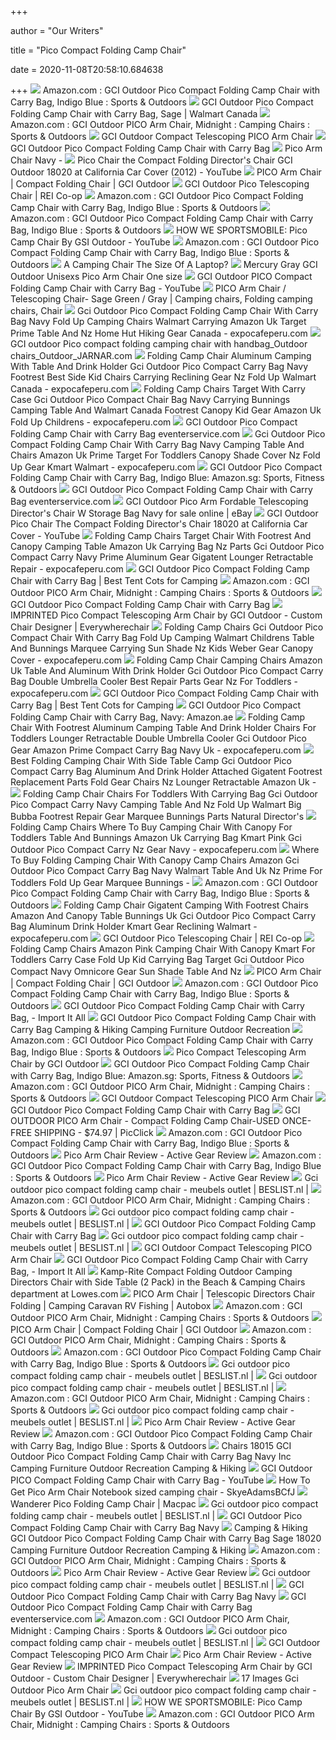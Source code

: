 +++
        
author = "Our Writers"
        
title = "Pico Compact Folding Camp Chair"
        
date = 2020-11-08T20:58:10.684638
        
+++
[ ![](https://images-na.ssl-images-amazon.com/images/I/815Pvemg99L._AC_SL1500_.jpg)](https://images-na.ssl-images-amazon.com/images/I/815Pvemg99L._AC_SL1500_.jpg) Amazon.com : GCI Outdoor Pico Compact Folding Camp Chair with Carry Bag,  Indigo Blue : Sports & Outdoors
[ ![](https://i5.walmartimages.com/asr/8e6c2e31-cd14-4559-bce6-0cfb9260f7fc_1.582929b4e924beacbdd2691ca1e24c7d.jpeg?odnHeight=2000&odnWidth=2000&odnBg=ffffff)](https://i5.walmartimages.com/asr/8e6c2e31-cd14-4559-bce6-0cfb9260f7fc_1.582929b4e924beacbdd2691ca1e24c7d.jpeg?odnHeight=2000&odnWidth=2000&odnBg=ffffff) GCI Outdoor Pico Compact Folding Camp Chair with Carry Bag, Sage | Walmart  Canada
[ ![](https://images-na.ssl-images-amazon.com/images/I/61krBibx4rL._AC_SY606_.jpg)](https://images-na.ssl-images-amazon.com/images/I/61krBibx4rL._AC_SY606_.jpg) Amazon.com : GCI Outdoor PICO Arm Chair, Midnight : Camping Chairs : Sports  & Outdoors
[ ![](https://gearstylemag.com/wp-content/uploads/2017/08/GCI-Outdoor-PICO-compact-folding-Arm-Chair.jpg)](https://gearstylemag.com/wp-content/uploads/2017/08/GCI-Outdoor-PICO-compact-folding-Arm-Chair.jpg) GCI Outdoor Compact Telescoping PICO Arm Chair
[ ![](http://alexanderstyle.com/wp-content/uploads/2018/12/81G6lkSmopL._SL1500_.jpg)](http://alexanderstyle.com/wp-content/uploads/2018/12/81G6lkSmopL._SL1500_.jpg) GCI Outdoor Pico Compact Folding Camp Chair with Carry Bag
[ ![](https://www.rvstoreplus.com/wp-content/uploads/2019/09/pico-chair-open-closed.jpg)](https://www.rvstoreplus.com/wp-content/uploads/2019/09/pico-chair-open-closed.jpg) Pico Arm Chair Navy -
[ ![](https://i.ytimg.com/vi/eA2-Df7TsHk/hqdefault.jpg)](https://i.ytimg.com/vi/eA2-Df7TsHk/hqdefault.jpg) Pico Chair the Compact Folding Director's Chair GCI Outdoor 18020 at  California Car Cover (2012) - YouTube
[ ![](https://www.gcioutdoor.com/wp-content/uploads/2019/02/18065-cup-holder-600x417.jpg)](https://www.gcioutdoor.com/wp-content/uploads/2019/02/18065-cup-holder-600x417.jpg) PICO Arm Chair | Compact Folding Chair | GCI Outdoor
[ ![](https://www.rei.com/media/product/767164)](https://www.rei.com/media/product/767164) GCI Outdoor Pico Telescoping Chair | REI Co-op
[ ![](https://images-na.ssl-images-amazon.com/images/I/812ddgyZUpL._AC_SY450_.jpg)](https://images-na.ssl-images-amazon.com/images/I/812ddgyZUpL._AC_SY450_.jpg) Amazon.com : GCI Outdoor Pico Compact Folding Camp Chair with Carry Bag,  Indigo Blue : Sports & Outdoors
[ ![](https://images-na.ssl-images-amazon.com/images/I/91PND3W178L._AC_SL1500_.jpg)](https://images-na.ssl-images-amazon.com/images/I/91PND3W178L._AC_SL1500_.jpg) Amazon.com : GCI Outdoor Pico Compact Folding Camp Chair with Carry Bag,  Indigo Blue : Sports & Outdoors
[ ![](https://i.ytimg.com/vi/qaUGAwplVO4/maxresdefault.jpg)](https://i.ytimg.com/vi/qaUGAwplVO4/maxresdefault.jpg) HOW WE SPORTSMOBILE: Pico Camp Chair By GSI Outdoor - YouTube
[ ![](https://m.media-amazon.com/images/S/aplus-media/vc/d3261aea-6afd-4b60-b436-f38f2493d745._CR0,0,1500,1500_PT0_SX300__.jpg)](https://m.media-amazon.com/images/S/aplus-media/vc/d3261aea-6afd-4b60-b436-f38f2493d745._CR0,0,1500,1500_PT0_SX300__.jpg) Amazon.com : GCI Outdoor Pico Compact Folding Camp Chair with Carry Bag,  Indigo Blue : Sports & Outdoors
[ ![](https://www.doityourselfrv.com/wp-content/uploads/2013/02/PICO-chair-set-up-in-the-field.jpg)](https://www.doityourselfrv.com/wp-content/uploads/2013/02/PICO-chair-set-up-in-the-field.jpg) A Camping Chair The Size Of A Laptop?
[ ![](http://images.campingchair.biz/l-m/pico-chair-compact-folding-collapsible-portable-camp-v-1993365311.jpg)](http://images.campingchair.biz/l-m/pico-chair-compact-folding-collapsible-portable-camp-v-1993365311.jpg) Mercury Gray GCI Outdoor Unisexs Pico Arm Chair One size
[ ![](https://i.ytimg.com/vi/B44UnzCayPM/maxresdefault.jpg)](https://i.ytimg.com/vi/B44UnzCayPM/maxresdefault.jpg) GCI Outdoor PICO Compact Folding Camp Chair with Carry Bag - YouTube
[ ![](https://i.pinimg.com/originals/e8/d0/66/e8d06615207937b442d0eaad453e5239.jpg)](https://i.pinimg.com/originals/e8/d0/66/e8d06615207937b442d0eaad453e5239.jpg) PICO Arm Chair / Telescoping Chair- Sage Green / Gray | Camping chairs, Folding  camping chairs, Chair
[ ![](https://www.expocafeperu.com/w/2020/04/gci-outdoor-pico-compact-folding-camp-chair-with-carry-bag-navy-fold-up-camping-chairs-walmart-carrying-amazon-uk-target-prime-table-and-nz-home-hut-hiking.jpg)](https://www.expocafeperu.com/w/2020/04/gci-outdoor-pico-compact-folding-camp-chair-with-carry-bag-navy-fold-up-camping-chairs-walmart-carrying-amazon-uk-target-prime-table-and-nz-home-hut-hiking.jpg) Gci Outdoor Pico Compact Folding Camp Chair With Carry Bag Navy Fold Up Camping  Chairs Walmart Carrying Amazon Uk Target Prime Table And Nz Home Hut Hiking  Gear Canada - expocafeperu.com
[ ![](https://52.156.152.63/images/202006/source_img/366_P_1591568137551.jpg)](https://52.156.152.63/images/202006/source_img/366_P_1591568137551.jpg) GCI outdoor Pico compact folding camping chair with handbag_Outdoor  chairs_Outdoor_JARNAR.com
[ ![](https://www.expocafeperu.com/w/2020/04/folding-camp-chair-aluminum-camping-with-table-and-drink-holder-gci-outdoor-pico-compact-carry-bag-navy-footrest-best-side-kid-chairs-carrying-reclining.jpg)](https://www.expocafeperu.com/w/2020/04/folding-camp-chair-aluminum-camping-with-table-and-drink-holder-gci-outdoor-pico-compact-carry-bag-navy-footrest-best-side-kid-chairs-carrying-reclining.jpg) Folding Camp Chair Aluminum Camping With Table And Drink Holder Gci Outdoor Pico  Compact Carry Bag Navy Footrest Best Side Kid Chairs Carrying Reclining  Gear Nz Fold Up Walmart Canada - expocafeperu.com
[ ![](https://www.expocafeperu.com/w/2020/04/folding-camp-chairs-target-with-carry-case-gci-outdoor-pico-compact-chair-bag-navy-carrying-bunnings-camping-table-and-walmart-canada-footrest-canopy-kid.jpg)](https://www.expocafeperu.com/w/2020/04/folding-camp-chairs-target-with-carry-case-gci-outdoor-pico-compact-chair-bag-navy-carrying-bunnings-camping-table-and-walmart-canada-footrest-canopy-kid.jpg) Folding Camp Chairs Target With Carry Case Gci Outdoor Pico Compact Chair  Bag Navy Carrying Bunnings Camping Table And Walmart Canada Footrest Canopy  Kid Gear Amazon Uk Fold Up Childrens - expocafeperu.com
[ ![](https://images.squarespace-cdn.com/content/v1/55539080e4b0d0cacebb1d58/1553610929689-PVE3V0KHN2A8OAEPCV2N/ke17ZwdGBToddI8pDm48kMXRibDYMhUiookWqwUxEZ97gQa3H78H3Y0txjaiv_0fDoOvxcdMmMKkDsyUqMSsMWxHk725yiiHCCLfrh8O1z4YTzHvnKhyp6Da-NYroOW3ZGjoBKy3azqku80C789l0luUmcNM2NMBIHLdYyXL-Jww_XBra4mrrAHD6FMA3bNKOBm5vyMDUBjVQdcIrt03OQ/01-01-02.jpg)](https://images.squarespace-cdn.com/content/v1/55539080e4b0d0cacebb1d58/1553610929689-PVE3V0KHN2A8OAEPCV2N/ke17ZwdGBToddI8pDm48kMXRibDYMhUiookWqwUxEZ97gQa3H78H3Y0txjaiv_0fDoOvxcdMmMKkDsyUqMSsMWxHk725yiiHCCLfrh8O1z4YTzHvnKhyp6Da-NYroOW3ZGjoBKy3azqku80C789l0luUmcNM2NMBIHLdYyXL-Jww_XBra4mrrAHD6FMA3bNKOBm5vyMDUBjVQdcIrt03OQ/01-01-02.jpg) GCI Outdoor Pico Compact Folding Camp Chair with Carry Bag  eventerservice.com
[ ![](https://www.expocafeperu.com/w/2020/04/gci-outdoor-pico-compact-folding-camp-chair-with-carry-bag-navy-camping-table-and-chairs-amazon-uk-prime-target-for-toddlers-canopy-shade-cover-nz-fold-up.jpeg)](https://www.expocafeperu.com/w/2020/04/gci-outdoor-pico-compact-folding-camp-chair-with-carry-bag-navy-camping-table-and-chairs-amazon-uk-prime-target-for-toddlers-canopy-shade-cover-nz-fold-up.jpeg) Gci Outdoor Pico Compact Folding Camp Chair With Carry Bag Navy Camping  Table And Chairs Amazon Uk Prime Target For Toddlers Canopy Shade Cover Nz  Fold Up Gear Kmart Walmart - expocafeperu.com
[ ![](https://m.media-amazon.com/images/I/91Jz9rn28SL.jpg)](https://m.media-amazon.com/images/I/91Jz9rn28SL.jpg) GCI Outdoor Pico Compact Folding Camp Chair with Carry Bag, Indigo Blue:  Amazon.sg: Sports, Fitness & Outdoors
[ ![](https://i.pinimg.com/originals/9a/f2/cd/9af2cd84838e82b63cfa75c2e19e3ee9.jpg)](https://i.pinimg.com/originals/9a/f2/cd/9af2cd84838e82b63cfa75c2e19e3ee9.jpg) GCI Outdoor Pico Compact Folding Camp Chair with Carry Bag  eventerservice.com
[ ![](https://i.ebayimg.com/images/g/pRoAAOSw-ntfgQUJ/s-l640.jpg)](https://i.ebayimg.com/images/g/pRoAAOSw-ntfgQUJ/s-l640.jpg) GCI Outdoor Pico Arm Fordable Telescoping Director's Chair W Storage Bag  Navy for sale online | eBay
[ ![](https://i.ytimg.com/vi/TbLQOuciCSI/maxresdefault.jpg)](https://i.ytimg.com/vi/TbLQOuciCSI/maxresdefault.jpg) GCI Outdoor Pico Chair The Compact Folding Director's Chair 18020 at  California Car Cover - YouTube
[ ![](https://www.expocafeperu.com/w/2020/04/folding-camp-chairs-target-chair-with-footrest-and-canopy-camping-table-amazon-uk-carrying-bag-nz-parts-gci-outdoor-pico-compact-carry-navy-prime-aluminum.jpg)](https://www.expocafeperu.com/w/2020/04/folding-camp-chairs-target-chair-with-footrest-and-canopy-camping-table-amazon-uk-carrying-bag-nz-parts-gci-outdoor-pico-compact-carry-navy-prime-aluminum.jpg) Folding Camp Chairs Target Chair With Footrest And Canopy Camping Table  Amazon Uk Carrying Bag Nz Parts Gci Outdoor Pico Compact Carry Navy Prime  Aluminum Gear Gigatent Lounger Retractable Repair - expocafeperu.com
[ ![](https://besttentcotsforcamping.com/wp-content/uploads/2020/06/huge-storage-space-created-by-the-carry-bag-e1591268604721.jpg)](https://besttentcotsforcamping.com/wp-content/uploads/2020/06/huge-storage-space-created-by-the-carry-bag-e1591268604721.jpg) GCI Outdoor Pico Compact Folding Camp Chair with Carry Bag | Best Tent Cots  for Camping
[ ![](https://images-na.ssl-images-amazon.com/images/I/81NQly%2BmCRL._AC_UL320_SR264,320_.jpg)](https://images-na.ssl-images-amazon.com/images/I/81NQly%2BmCRL._AC_UL320_SR264,320_.jpg) Amazon.com : GCI Outdoor PICO Arm Chair, Midnight : Camping Chairs : Sports  & Outdoors
[ ![](https://www.picclickimg.com/d/l400/pict/123735436312_/GCI-Outdoor-Pico-Compact-Folding-Camp-Chair-with.jpg)](https://www.picclickimg.com/d/l400/pict/123735436312_/GCI-Outdoor-Pico-Compact-Folding-Camp-Chair-with.jpg) GCI Outdoor Pico Compact Folding Camp Chair with Carry Bag
[ ![](https://createmychair.com/wp-content/uploads/2017/03/Blue-Pico-IMP.jpg)](https://createmychair.com/wp-content/uploads/2017/03/Blue-Pico-IMP.jpg) IMPRINTED Pico Compact Telescoping Arm Chair by GCI Outdoor - Custom Chair  Designer | Everywherechair
[ ![](https://www.expocafeperu.com/w/2020/04/folding-camp-chairs-gci-outdoor-pico-compact-chair-with-carry-bag-fold-up-camping-walmart-childrens-table-and-bunnings-marquee-carrying-sun-shade-nz-kids-weber.jpg)](https://www.expocafeperu.com/w/2020/04/folding-camp-chairs-gci-outdoor-pico-compact-chair-with-carry-bag-fold-up-camping-walmart-childrens-table-and-bunnings-marquee-carrying-sun-shade-nz-kids-weber.jpg) Folding Camp Chairs Gci Outdoor Pico Compact Chair With Carry Bag Fold Up  Camping Walmart Childrens Table And Bunnings Marquee Carrying Sun Shade Nz  Kids Weber Gear Canopy Cover - expocafeperu.com
[ ![](https://www.expocafeperu.com/w/2020/04/folding-camp-chair-camping-chairs-amazon-uk-table-and-aluminum-with-drink-holder-gci-outdoor-pico-compact-carry-bag-double-umbrella-cooler-best-repair-parts.jpg)](https://www.expocafeperu.com/w/2020/04/folding-camp-chair-camping-chairs-amazon-uk-table-and-aluminum-with-drink-holder-gci-outdoor-pico-compact-carry-bag-double-umbrella-cooler-best-repair-parts.jpg) Folding Camp Chair Camping Chairs Amazon Uk Table And Aluminum With Drink  Holder Gci Outdoor Pico Compact Carry Bag Double Umbrella Cooler Best  Repair Parts Gear Nz For Toddlers - expocafeperu.com
[ ![](https://i.ytimg.com/vi/DXMW4WtOiIw/maxresdefault.jpg)](https://i.ytimg.com/vi/DXMW4WtOiIw/maxresdefault.jpg) GCI Outdoor Pico Compact Folding Camp Chair with Carry Bag | Best Tent Cots  for Camping
[ ![](https://m.media-amazon.com/images/I/81G6lkSmopL._SR600,315_SCLZZZZZZZ_.jpg)](https://m.media-amazon.com/images/I/81G6lkSmopL._SR600,315_SCLZZZZZZZ_.jpg) GCI Outdoor Pico Compact Folding Camp Chair with Carry Bag, Navy: Amazon.ae
[ ![](https://www.expocafeperu.com/w/2020/04/folding-camp-chair-with-footrest-aluminum-camping-table-and-drink-holder-chairs-for-toddlers-lounger-retractable-double-umbrella-cooler-gci-outdoor-pico.jpg)](https://www.expocafeperu.com/w/2020/04/folding-camp-chair-with-footrest-aluminum-camping-table-and-drink-holder-chairs-for-toddlers-lounger-retractable-double-umbrella-cooler-gci-outdoor-pico.jpg) Folding Camp Chair With Footrest Aluminum Camping Table And Drink Holder  Chairs For Toddlers Lounger Retractable Double Umbrella Cooler Gci Outdoor  Pico Gear Amazon Prime Compact Carry Bag Navy Uk - expocafeperu.com
[ ![](https://www.expocafeperu.com/w/2020/04/best-folding-camping-chair-with-side-table-camp-gci-outdoor-pico-compact-carry-bag-aluminum-and-drink-holder-attached-gigatent-footrest-replacement-parts-fold.jpg)](https://www.expocafeperu.com/w/2020/04/best-folding-camping-chair-with-side-table-camp-gci-outdoor-pico-compact-carry-bag-aluminum-and-drink-holder-attached-gigatent-footrest-replacement-parts-fold.jpg) Best Folding Camping Chair With Side Table Camp Gci Outdoor Pico Compact  Carry Bag Aluminum And Drink Holder Attached Gigatent Footrest Replacement  Parts Fold Gear Chairs Nz Lounger Retractable Amazon Uk -
[ ![](https://www.expocafeperu.com/w/2020/04/folding-camp-chair-chairs-for-toddlers-with-carrying-bag-gci-outdoor-pico-compact-carry-navy-camping-table-and-nz-fold-up-walmart-big-bubba-footrest-repair.jpg)](https://www.expocafeperu.com/w/2020/04/folding-camp-chair-chairs-for-toddlers-with-carrying-bag-gci-outdoor-pico-compact-carry-navy-camping-table-and-nz-fold-up-walmart-big-bubba-footrest-repair.jpg) Folding Camp Chair Chairs For Toddlers With Carrying Bag Gci Outdoor Pico  Compact Carry Navy Camping Table And Nz Fold Up Walmart Big Bubba Footrest  Repair Gear Marquee Bunnings Parts Natural Director's
[ ![](https://www.expocafeperu.com/w/2020/04/folding-camp-chairs-where-to-buy-camping-chair-with-canopy-for-toddlers-table-and-bunnings-amazon-uk-carrying-bag-kmart-pink-gci-outdoor-pico-compact-carry-nz-scaled.jpg)](https://www.expocafeperu.com/w/2020/04/folding-camp-chairs-where-to-buy-camping-chair-with-canopy-for-toddlers-table-and-bunnings-amazon-uk-carrying-bag-kmart-pink-gci-outdoor-pico-compact-carry-nz-scaled.jpg) Folding Camp Chairs Where To Buy Camping Chair With Canopy For Toddlers  Table And Bunnings Amazon Uk Carrying Bag Kmart Pink Gci Outdoor Pico  Compact Carry Nz Gear Navy - expocafeperu.com
[ ![](https://www.expocafeperu.com/w/2020/04/where-to-buy-folding-camping-chair-with-canopy-camp-chairs-amazon-gci-outdoor-pico-compact-carry-bag-navy-walmart-table-and-uk-nz-prime-for-toddlers-fold-up.jpg)](https://www.expocafeperu.com/w/2020/04/where-to-buy-folding-camping-chair-with-canopy-camp-chairs-amazon-gci-outdoor-pico-compact-carry-bag-navy-walmart-table-and-uk-nz-prime-for-toddlers-fold-up.jpg) Where To Buy Folding Camping Chair With Canopy Camp Chairs Amazon Gci  Outdoor Pico Compact Carry Bag Navy Walmart Table And Uk Nz Prime For  Toddlers Fold Up Gear Marquee Bunnings -
[ ![](https://m.media-amazon.com/images/S/aplus-media/vc/b5f57701-d4ef-4681-a1b7-cdd8e890c805._CR0,0,1500,1500_PT0_SX300__.jpg)](https://m.media-amazon.com/images/S/aplus-media/vc/b5f57701-d4ef-4681-a1b7-cdd8e890c805._CR0,0,1500,1500_PT0_SX300__.jpg) Amazon.com : GCI Outdoor Pico Compact Folding Camp Chair with Carry Bag,  Indigo Blue : Sports & Outdoors
[ ![](https://www.expocafeperu.com/w/2020/04/folding-camp-chair-gigatent-camping-with-footrest-chairs-amazon-and-canopy-table-bunnings-uk-gci-outdoor-pico-compact-carry-bag-aluminum-drink-holder-kmart.jpg)](https://www.expocafeperu.com/w/2020/04/folding-camp-chair-gigatent-camping-with-footrest-chairs-amazon-and-canopy-table-bunnings-uk-gci-outdoor-pico-compact-carry-bag-aluminum-drink-holder-kmart.jpg) Folding Camp Chair Gigatent Camping With Footrest Chairs Amazon And Canopy  Table Bunnings Uk Gci Outdoor Pico Compact Carry Bag Aluminum Drink Holder  Kmart Gear Reclining Walmart - expocafeperu.com
[ ![](https://www.rei.com/media/product/7516160020)](https://www.rei.com/media/product/7516160020) GCI Outdoor Pico Telescoping Chair | REI Co-op
[ ![](https://www.expocafeperu.com/w/2020/04/folding-camp-chairs-amazon-pink-camping-chair-with-canopy-kmart-for-toddlers-carry-case-fold-up-kid-carrying-bag-target-gci-outdoor-pico-compact-navy-omnicore.jpg)](https://www.expocafeperu.com/w/2020/04/folding-camp-chairs-amazon-pink-camping-chair-with-canopy-kmart-for-toddlers-carry-case-fold-up-kid-carrying-bag-target-gci-outdoor-pico-compact-navy-omnicore.jpg) Folding Camp Chairs Amazon Pink Camping Chair With Canopy Kmart For  Toddlers Carry Case Fold Up Kid Carrying Bag Target Gci Outdoor Pico Compact  Navy Omnicore Gear Sun Shade Table And Nz
[ ![](https://www.gcioutdoor.com/wp-content/uploads/2016/04/18065_specs-1536x789.jpg)](https://www.gcioutdoor.com/wp-content/uploads/2016/04/18065_specs-1536x789.jpg) PICO Arm Chair | Compact Folding Chair | GCI Outdoor
[ ![](https://images-na.ssl-images-amazon.com/images/I/81H9gJhIXuL._AC_UL160_SR160,160_.jpg)](https://images-na.ssl-images-amazon.com/images/I/81H9gJhIXuL._AC_UL160_SR160,160_.jpg) Amazon.com : GCI Outdoor Pico Compact Folding Camp Chair with Carry Bag,  Indigo Blue : Sports & Outdoors
[ ![](https://m.media-amazon.com/images/I/51ZGzxayCOL.jpg)](https://m.media-amazon.com/images/I/51ZGzxayCOL.jpg) GCI Outdoor Pico Compact Folding Camp Chair with Carry Bag, - Import It All
[ ![](https://i.ebayimg.com/images/g/3pkAAOSwcc9dcS2v/s-l640.jpg)](https://i.ebayimg.com/images/g/3pkAAOSwcc9dcS2v/s-l640.jpg) GCI Outdoor Pico Compact Folding Camp Chair with Carry Bag Camping & Hiking  Camping Furniture Outdoor Recreation
[ ![](https://m.media-amazon.com/images/S/aplus-media/vc/4752cb91-77eb-470c-a674-1fdd1614320b._CR0,0,150,300_PT0_SX150__.jpg)](https://m.media-amazon.com/images/S/aplus-media/vc/4752cb91-77eb-470c-a674-1fdd1614320b._CR0,0,150,300_PT0_SX150__.jpg) Amazon.com : GCI Outdoor Pico Compact Folding Camp Chair with Carry Bag,  Indigo Blue : Sports & Outdoors
[ ![](https://2ea6adccffbce4363f43-f14e1d04144091f743f68b07de39b9dd.ssl.cf5.rackcdn.com/products/327_gci-pico-inset.gif)](https://2ea6adccffbce4363f43-f14e1d04144091f743f68b07de39b9dd.ssl.cf5.rackcdn.com/products/327_gci-pico-inset.gif) Pico Compact Telescoping Arm Chair by GCI Outdoor
[ ![](https://images-na.ssl-images-amazon.com/images/I/61hgIt%2BD10L._AC_UL345_SR345,345_.jpg)](https://images-na.ssl-images-amazon.com/images/I/61hgIt%2BD10L._AC_UL345_SR345,345_.jpg) GCI Outdoor Pico Compact Folding Camp Chair with Carry Bag, Indigo Blue:  Amazon.sg: Sports, Fitness & Outdoors
[ ![](https://images-na.ssl-images-amazon.com/images/I/71hGTX5xEGL._AC_UL160_SR160,160_.jpg)](https://images-na.ssl-images-amazon.com/images/I/71hGTX5xEGL._AC_UL160_SR160,160_.jpg) Amazon.com : GCI Outdoor PICO Arm Chair, Midnight : Camping Chairs : Sports  & Outdoors
[ ![](https://gearstylemag.com/wp-content/uploads/2017/08/PICO-Arm-Chair-fully-erected.jpg)](https://gearstylemag.com/wp-content/uploads/2017/08/PICO-Arm-Chair-fully-erected.jpg) GCI Outdoor Compact Telescoping PICO Arm Chair
[ ![](http://alexanderstyle.com/wp-content/uploads/2018/12/7180USO66zL._SL1500_-300x300.jpg)](http://alexanderstyle.com/wp-content/uploads/2018/12/7180USO66zL._SL1500_-300x300.jpg) GCI Outdoor Pico Compact Folding Camp Chair with Carry Bag
[ ![](https://www.picclickimg.com/00/s/MTIwMFgxNjAw/z/fugAAOSwjkVeRgKu/$/GCI-Outdoor-Pico-Arm-Chair-Compact-Folding-_1.jpg)](https://www.picclickimg.com/00/s/MTIwMFgxNjAw/z/fugAAOSwjkVeRgKu/$/GCI-Outdoor-Pico-Arm-Chair-Compact-Folding-_1.jpg) GCI OUTDOOR PICO Arm Chair - Compact Folding Camp Chair-USED ONCE-FREE  SHIPPING - $74.97 | PicClick
[ ![](https://m.media-amazon.com/images/S/aplus-media/vc/ad29ec55-4d74-46f7-b40a-2e9c48e62459._CR0,0,150,300_PT0_SX150__.jpg)](https://m.media-amazon.com/images/S/aplus-media/vc/ad29ec55-4d74-46f7-b40a-2e9c48e62459._CR0,0,150,300_PT0_SX150__.jpg) Amazon.com : GCI Outdoor Pico Compact Folding Camp Chair with Carry Bag,  Indigo Blue : Sports & Outdoors
[ ![](https://www.activegearreview.com/wp-content/uploads/2018/02/20180207_114241-450x600.jpg)](https://www.activegearreview.com/wp-content/uploads/2018/02/20180207_114241-450x600.jpg) Pico Arm Chair Review - Active Gear Review
[ ![](https://m.media-amazon.com/images/S/aplus-media/vc/05d2123c-742e-4b33-9c51-f450c07c3149._CR36,213,364,364_PT0_SX300__.jpg)](https://m.media-amazon.com/images/S/aplus-media/vc/05d2123c-742e-4b33-9c51-f450c07c3149._CR36,213,364,364_PT0_SX300__.jpg) Amazon.com : GCI Outdoor Pico Compact Folding Camp Chair with Carry Bag,  Indigo Blue : Sports & Outdoors
[ ![](https://www.activegearreview.com/wp-content/uploads/2018/02/20180207_114359.jpg)](https://www.activegearreview.com/wp-content/uploads/2018/02/20180207_114359.jpg) Pico Arm Chair Review - Active Gear Review
[ ![](https://hwimages.beslist.net/beslist-images/10/F300/001/036/949/1036949585.jpg)](https://hwimages.beslist.net/beslist-images/10/F300/001/036/949/1036949585.jpg) Gci outdoor pico compact folding camp chair - meubels outlet | BESLIST.nl |
[ ![](https://images-na.ssl-images-amazon.com/images/I/71UEWmt-ibL._AC_SL1000_.jpg)](https://images-na.ssl-images-amazon.com/images/I/71UEWmt-ibL._AC_SL1000_.jpg) Amazon.com : GCI Outdoor PICO Arm Chair, Midnight : Camping Chairs : Sports  & Outdoors
[ ![](https://hwimages.beslist.net/beslist-images/10/F300/001/037/127/1037127961.jpg)](https://hwimages.beslist.net/beslist-images/10/F300/001/037/127/1037127961.jpg) Gci outdoor pico compact folding camp chair - meubels outlet | BESLIST.nl |
[ ![](http://alexanderstyle.com/wp-content/uploads/2018/12/81d9uysbiML._SL1000_-300x300.jpg)](http://alexanderstyle.com/wp-content/uploads/2018/12/81d9uysbiML._SL1000_-300x300.jpg) GCI Outdoor Pico Compact Folding Camp Chair with Carry Bag
[ ![](https://hwimages.beslist.net/beslist-images/10/F300/001/036/949/1036949491.jpg)](https://hwimages.beslist.net/beslist-images/10/F300/001/036/949/1036949491.jpg) Gci outdoor pico compact folding camp chair - meubels outlet | BESLIST.nl |
[ ![](https://gearstylemag.com/wp-content/uploads/2017/08/PICO-Arm-Chair-storage-back-and-carrybag.jpg)](https://gearstylemag.com/wp-content/uploads/2017/08/PICO-Arm-Chair-storage-back-and-carrybag.jpg) GCI Outdoor Compact Telescoping PICO Arm Chair
[ ![](https://m.media-amazon.com/images/I/41N8W5pcODL.jpg)](https://m.media-amazon.com/images/I/41N8W5pcODL.jpg) GCI Outdoor Pico Compact Folding Camp Chair with Carry Bag, - Import It All
[ ![](http://mobileimages.lowes.com/product/converted/100224/1002242706.jpg)](http://mobileimages.lowes.com/product/converted/100224/1002242706.jpg) Kamp-Rite Compact Folding Outdoor Camping Directors Chair with Side Table  (2 Pack) in the Beach & Camping Chairs department at Lowes.com
[ ![](https://www.autobox.com.au/assets/alt_15/300-01500.jpg?20190115154319)](https://www.autobox.com.au/assets/alt_15/300-01500.jpg?20190115154319) PICO Arm Chair | Telescopic Directors Chair Folding | Camping Caravan RV  Fishing | Autobox
[ ![](https://images-na.ssl-images-amazon.com/images/I/71uzF55LzKL._AC_SL1500_.jpg)](https://images-na.ssl-images-amazon.com/images/I/71uzF55LzKL._AC_SL1500_.jpg) Amazon.com : GCI Outdoor PICO Arm Chair, Midnight : Camping Chairs : Sports  & Outdoors
[ ![](https://www.gcioutdoor.com/wp-content/themes/web-solutions/images/2020-products/stars-outline.svg)](https://www.gcioutdoor.com/wp-content/themes/web-solutions/images/2020-products/stars-outline.svg) PICO Arm Chair | Compact Folding Chair | GCI Outdoor
[ ![](https://images-na.ssl-images-amazon.com/images/I/61hLqegWSAL._AC_UL160_SR160,160_.jpg)](https://images-na.ssl-images-amazon.com/images/I/61hLqegWSAL._AC_UL160_SR160,160_.jpg) Amazon.com : GCI Outdoor PICO Arm Chair, Midnight : Camping Chairs : Sports  & Outdoors
[ ![](https://m.media-amazon.com/images/S/aplus-media/vc/6af2faab-c3e6-4e83-b19c-a50b2b62f77c._CR0,0,150,300_PT0_SX150__.jpg)](https://m.media-amazon.com/images/S/aplus-media/vc/6af2faab-c3e6-4e83-b19c-a50b2b62f77c._CR0,0,150,300_PT0_SX150__.jpg) Amazon.com : GCI Outdoor Pico Compact Folding Camp Chair with Carry Bag,  Indigo Blue : Sports & Outdoors
[ ![](https://hwimages.beslist.net/beslist-images/10/F300/001/036/949/1036949016.jpg)](https://hwimages.beslist.net/beslist-images/10/F300/001/036/949/1036949016.jpg) Gci outdoor pico compact folding camp chair - meubels outlet | BESLIST.nl |
[ ![](https://hwimages.beslist.net/beslist-images/10/F300/001/036/364/1036364731.jpg)](https://hwimages.beslist.net/beslist-images/10/F300/001/036/364/1036364731.jpg) Gci outdoor pico compact folding camp chair - meubels outlet | BESLIST.nl |
[ ![](https://images-na.ssl-images-amazon.com/images/I/71vF4VKh4tL._AC_UL160_SR160,160_.jpg)](https://images-na.ssl-images-amazon.com/images/I/71vF4VKh4tL._AC_UL160_SR160,160_.jpg) Amazon.com : GCI Outdoor PICO Arm Chair, Midnight : Camping Chairs : Sports  & Outdoors
[ ![](https://hwimages.beslist.net/beslist-images/10/F300/001/036/949/1036949359.jpg)](https://hwimages.beslist.net/beslist-images/10/F300/001/036/949/1036949359.jpg) Gci outdoor pico compact folding camp chair - meubels outlet | BESLIST.nl |
[ ![](https://i.ytimg.com/vi/DXMW4WtOiIw/sddefault.jpg)](https://i.ytimg.com/vi/DXMW4WtOiIw/sddefault.jpg) Pico Arm Chair Review - Active Gear Review
[ ![](https://images-na.ssl-images-amazon.com/images/I/81wpCznP4XL._AC_UL160_SR160,160_.jpg)](https://images-na.ssl-images-amazon.com/images/I/81wpCznP4XL._AC_UL160_SR160,160_.jpg) Amazon.com : GCI Outdoor Pico Compact Folding Camp Chair with Carry Bag,  Indigo Blue : Sports & Outdoors
[ ![](https://i.ebayimg.com/images/g/gsYAAOSw2ZRdcS27/s-l1600.jpg)](https://i.ebayimg.com/images/g/gsYAAOSw2ZRdcS27/s-l1600.jpg) Chairs 18015 GCI Outdoor Pico Compact Folding Camp Chair with Carry Bag  Navy Inc Camping Furniture Outdoor Recreation Camping & Hiking
[ ![](https://i.ytimg.com/vi/B44UnzCayPM/hqdefault.jpg)](https://i.ytimg.com/vi/B44UnzCayPM/hqdefault.jpg) GCI Outdoor PICO Compact Folding Camp Chair with Carry Bag - YouTube
[ ![](http://ecx.images-amazon.com/images/I/41baQaVRZUL.jpg)](http://ecx.images-amazon.com/images/I/41baQaVRZUL.jpg) How To Get Pico Arm Chair Notebook sized camping chair - SkyeAdamsBCfJ
[ ![](https://www.macpac.com.au/dw/image/v2/BCFR_PRD/on/demandware.static/-/Sites-macpac-master-catalog/default/dwe96c6418/images/117038-Master/117038-NON00-detail-02.jpg?sw=1060&sh=1590&sm=cut)](https://www.macpac.com.au/dw/image/v2/BCFR_PRD/on/demandware.static/-/Sites-macpac-master-catalog/default/dwe96c6418/images/117038-Master/117038-NON00-detail-02.jpg?sw=1060&sh=1590&sm=cut) Wanderer Pico Folding Camp Chair | Macpac
[ ![](https://hwimages.beslist.net/beslist-images/10/F300/001/037/088/1037088832.jpg)](https://hwimages.beslist.net/beslist-images/10/F300/001/037/088/1037088832.jpg) Gci outdoor pico compact folding camp chair - meubels outlet | BESLIST.nl |
[ ![](https://www.picclickimg.com/d/l400/pict/312728627700_/GCI-Outdoor-Beach-Camping-Pod-Rocker-Collapsible-Rocking.jpg)](https://www.picclickimg.com/d/l400/pict/312728627700_/GCI-Outdoor-Beach-Camping-Pod-Rocker-Collapsible-Rocking.jpg) GCI Outdoor Pico Compact Folding Camp Chair with Carry Bag Navy
[ ![](https://images-na.ssl-images-amazon.com/images/I/818N-DiXuhL._AC_UL320_SR268,320_.jpg)](https://images-na.ssl-images-amazon.com/images/I/818N-DiXuhL._AC_UL320_SR268,320_.jpg) Camping & Hiking GCI Outdoor Pico Compact Folding Camp Chair with Carry Bag  Sage 18020 Camping Furniture Outdoor Recreation Camping & Hiking
[ ![](https://images-na.ssl-images-amazon.com/images/I/81oDmPC%2BHUL._AC_UL160_SR160,160_.jpg)](https://images-na.ssl-images-amazon.com/images/I/81oDmPC%2BHUL._AC_UL160_SR160,160_.jpg) Amazon.com : GCI Outdoor PICO Arm Chair, Midnight : Camping Chairs : Sports  & Outdoors
[ ![](https://www.activegearreview.com/wp-content/uploads/2018/02/20180207_132248-e1518195711715-450x600.jpg)](https://www.activegearreview.com/wp-content/uploads/2018/02/20180207_132248-e1518195711715-450x600.jpg) Pico Arm Chair Review - Active Gear Review
[ ![](https://hwimages.beslist.net/beslist-images/10/F300/001/036/949/1036949360.jpg)](https://hwimages.beslist.net/beslist-images/10/F300/001/036/949/1036949360.jpg) Gci outdoor pico compact folding camp chair - meubels outlet | BESLIST.nl |
[ ![](https://i.ebayimg.com/images/g/sNQAAOSwo8hTqQpK/s-l640.jpg)](https://i.ebayimg.com/images/g/sNQAAOSwo8hTqQpK/s-l640.jpg) GCI Outdoor Pico Compact Folding Camp Chair with Carry Bag Navy
[ ![](https://st.hzcdn.com/fimgs/9cf1d1e60b6de65e_2445-w300-h300-b1-p10--.jpg)](https://st.hzcdn.com/fimgs/9cf1d1e60b6de65e_2445-w300-h300-b1-p10--.jpg) GCI Outdoor Pico Compact Folding Camp Chair with Carry Bag  eventerservice.com
[ ![](https://images-na.ssl-images-amazon.com/images/I/81KDIBjiZdL._AC_UL160_SR160,160_.jpg)](https://images-na.ssl-images-amazon.com/images/I/81KDIBjiZdL._AC_UL160_SR160,160_.jpg) Amazon.com : GCI Outdoor PICO Arm Chair, Midnight : Camping Chairs : Sports  & Outdoors
[ ![](https://hwimages.beslist.net/beslist-images/10/F300/001/037/092/1037092701.jpg)](https://hwimages.beslist.net/beslist-images/10/F300/001/037/092/1037092701.jpg) Gci outdoor pico compact folding camp chair - meubels outlet | BESLIST.nl |
[ ![](https://gearstylemag.com/wp-content/uploads/2017/08/PICO-Arm-Chair-anodized-aluminum-and-steel-legs.jpg)](https://gearstylemag.com/wp-content/uploads/2017/08/PICO-Arm-Chair-anodized-aluminum-and-steel-legs.jpg) GCI Outdoor Compact Telescoping PICO Arm Chair
[ ![](https://www.activegearreview.com/wp-content/uploads/2018/01/18020-432x600-1200x900.jpg)](https://www.activegearreview.com/wp-content/uploads/2018/01/18020-432x600-1200x900.jpg) Pico Arm Chair Review - Active Gear Review
[ ![](https://createmychair.com/wp-content/uploads/2017/03/63077-front-280x340.jpg)](https://createmychair.com/wp-content/uploads/2017/03/63077-front-280x340.jpg) IMPRINTED Pico Compact Telescoping Arm Chair by GCI Outdoor - Custom Chair  Designer | Everywherechair
[ ![](http://content.backcountry.com/images/items/900/GCI/GCI0011/PCBLU.jpg)](http://content.backcountry.com/images/items/900/GCI/GCI0011/PCBLU.jpg) 17 Images Gci Outdoor Pico Arm Chair
[ ![](https://hwimages.beslist.net/beslist-images/10/F300/001/036/533/1036533113.jpg)](https://hwimages.beslist.net/beslist-images/10/F300/001/036/533/1036533113.jpg) Gci outdoor pico compact folding camp chair - meubels outlet | BESLIST.nl |
[ ![](https://i.ytimg.com/vi/qaUGAwplVO4/hqdefault.jpg)](https://i.ytimg.com/vi/qaUGAwplVO4/hqdefault.jpg) HOW WE SPORTSMOBILE: Pico Camp Chair By GSI Outdoor - YouTube
[ ![](https://m.media-amazon.com/images/I/51e8NgqiQxL.jpg_SR247,139__BG0,0,0_.jpg)](https://m.media-amazon.com/images/I/51e8NgqiQxL.jpg_SR247,139__BG0,0,0_.jpg) Amazon.com : GCI Outdoor PICO Arm Chair, Midnight : Camping Chairs : Sports  & Outdoors
